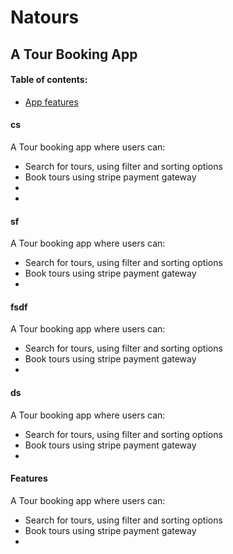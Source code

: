 # Natours

## A Tour Booking App

#### Table of contents:
 - [App features](#Features)


#### cs
A Tour booking app where users can:

 - Search for tours, using filter and sorting options
 - Book tours using stripe payment gateway
 - 
 -


#### sf
A Tour booking app where users can:

 - Search for tours, using filter and sorting options
 - Book tours using stripe payment gateway
 - 
#### fsdf
A Tour booking app where users can:

 - Search for tours, using filter and sorting options
 - Book tours using stripe payment gateway
 - 
#### ds
A Tour booking app where users can:

 - Search for tours, using filter and sorting options
 - Book tours using stripe payment gateway
 - 
#### Features
A Tour booking app where users can:

 - Search for tours, using filter and sorting options
 - Book tours using stripe payment gateway
 - 
